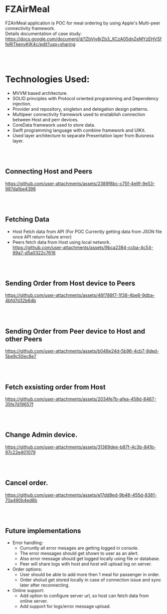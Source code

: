 # FZAirMeal
FZAirMeal application is POC for meal ordering by using Apple's Multi-peer connectivity framework.<br />
Details documentation of case study: https://docs.google.com/document/d/1ZbVjy8rZb3_XCzA05dnZeMYzEHVSffeRITkenvKjK4c/edit?usp=sharing

<br><br>
# Technologies Used:
- MVVM based architecture.
- SOLID principles with Protocol oriented programming and Dependency injection.
- Provider and repository, singleton and delegation design patterns.
- Multipeer connectivity framework used to enstablish connection between Host and perr devices.
- CoreData framework used to store data.
- Swift programming language with combine framework and UIKit.
- Used layer architecture to separate Presentation layer from Buisness layer.

<br><br>
## Connecting Host and Peers
https://github.com/user-attachments/assets/2389f8bc-c75f-4e9f-9e53-987da1be4398

<br><br>
## Fetching Data
- Host Fetch data from API (For POC Currently getting data from JSON file once API return failure error)
- Peers fetch data from Host using local network.
https://github.com/user-attachments/assets/9bca2384-ccba-4c54-89a7-d5a0322c7616

<br><br>
## Sending Order from Host device to Peers
https://github.com/user-attachments/assets/46f788f7-1f38-4be8-9dba-4bfd7d32b64b

<br><br>
## Sending Order from Peer device to Host and other Peers
https://github.com/user-attachments/assets/b048e24d-5b96-4cb7-8ded-5be9c50ec8e7

<br><br>
## Fetch exsisting order from Host
https://github.com/user-attachments/assets/2034fe7b-afea-458d-8467-35fe7d19657f

<br><br>
## Change Admin device.
https://github.com/user-attachments/assets/31369dee-b87f-4c3b-841b-97c22e401079

<br><br>
## Cancel order.
https://github.com/user-attachments/assets/e17dd8ed-9b48-455d-8381-70a490b4ed6b

<br><br>
## Future implementations
- Error handling:
  - Curruntly all error mesages are getting logged in console.
  - The error messages should get shown to user as an alert.
  - Also error message should get logged locally using file or database.
  - Peer will share logs with host and host will upload log on server.
- Order options:
  - User should be able to add more then 1 meal for passenger in order.
  - Order sholud get stored locally in case of connection issue and sync later after reconnecting.
- Online support:
  - Add option to configure server url, so host can fetch data from online server.
  - Add support for logs/error message upload.

 
